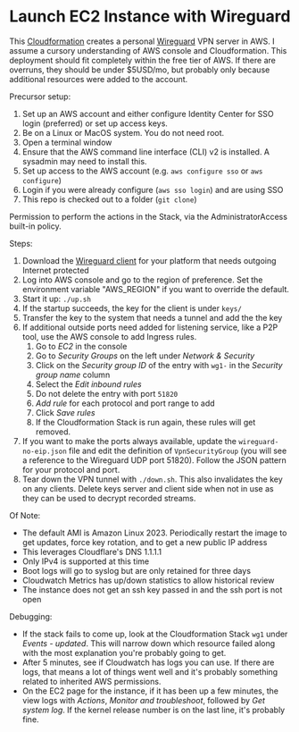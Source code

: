 Launch EC2 Instance with Wireguard
==================================

This [Cloudformation](https://aws.amazon.com/cloudformation/) creates a personal [Wireguard](https://www.wireguard.com/) VPN server in AWS. I assume a cursory understanding of AWS console and Cloudformation. This deployment should fit completely within the free tier of AWS. If there are overruns, they should be under $5USD/mo, but probably only because additional resources were added to the account.

Precursor setup:
1. Set up an AWS account and either configure Identity Center for SSO login
   (preferred) or set up access keys.
2. Be on a Linux or MacOS system. You do not need root.
3. Open a terminal window
4. Ensure that the AWS command line interface (CLI) v2 is installed.
   A sysadmin may need to install this.
5. Set up access to the AWS account (e.g. `aws configure sso` or `aws configure`)
6. Login if you were already configure (`aws sso login`) and are using SSO
7. This repo is checked out to a folder (`git clone`)

Permission to perform the actions in the Stack, via the AdministratorAccess
built-in policy.

Steps:

1. Download the [Wireguard client](https://www.wireguard.com/install/) for 
   your platform that needs outgoing Internet protected
2. Log into AWS console and go to the region of preference. Set the
   environment variable "AWS_REGION" if you want to override the default.
3. Start it up: `./up.sh`
4. If the startup succeeds, the key for the client is under `keys/`
5. Transfer the key to the system that needs a tunnel and add the
   the key
6. If additional outside ports need added for listening service, like
   a P2P tool, use the AWS console to add Ingress rules.
   1. Go to _EC2_ in the console
   2. Go to _Security Groups_ on the left under _Network & Security_
   3. Click on the _Security group ID_ of the entry with `wg1-` in the
      _Security group name_ column
   4. Select the _Edit inbound rules_
   5. Do not delete the entry with port `51820`
   6. _Add rule_ for each protocol and port range to add
   7. Click _Save rules_
   8. If the Cloudformation Stack is run again, these rules will get removed.
7. If you want to make the ports always available, update the `wireguard-no-eip.json`
   file and edit the definition of `VpnSecurityGroup` (you will see a reference to
   the Wireguard UDP port 51820). Follow the JSON pattern for your protocol and port.
8. Tear down the VPN tunnel with `./down.sh`. This also invalidates the key
   on any clients. Delete keys server and client side when not in use as
   they can be used to decrypt recorded streams.

Of Note:

* The default AMI is Amazon Linux 2023. Periodically restart the image to 
  get updates, force key rotation, and to get a new public IP address
* This leverages Cloudflare's DNS 1.1.1.1
* Only IPv4 is supported at this time
* Boot logs will go to syslog but are only retained for three days
* Cloudwatch Metrics has up/down statistics to allow historical review
* The instance does not get an ssh key passed in and the ssh port is not open

Debugging:
* If the stack fails to come up, look at the Cloudformation Stack `wg1`
  under _Events - updated_. This will narrow down which resource failed
  along with the most explanation you're probably going to get.
* After 5 minutes, see if Cloudwatch has logs you can use. If there are 
  logs, that means a lot of things went well and it's probably 
  something related to inherited AWS permissions.
* On the EC2 page for the instance, if it has been up a few minutes,
  the view logs with _Actions_, _Monitor and troubleshoot_, followed by
  _Get system log_. If the kernel release number is on the last line, 
  it's probably fine.

